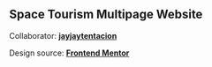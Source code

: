 ## Space Tourism Multipage Website

Collaborator: **[jayjaytentacion](github.com/jayjaytentacion)**

Design source: **[Frontend Mentor](https://www.frontendmentor.io/challenges/space-tourism-multipage-website-gRWj1URZ3)**
